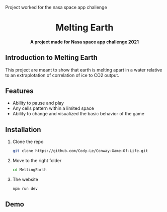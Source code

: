 
Project worked for the nasa space app challenge
<h1 align="center">Melting Earth</h1>
<h4 align="center">A project made for Nasa space app challenge 2021</h4>



## Introduction to Melting Earth
This project are meant to show that earth is melting apart in a water relative to an extraplotation of correlation of ice to CO2 output. 

## Features
* Ability to pause and play
* Any cells pattern within a limited space
* Ability to change and visualized the basic behavior of the game





## Installation

1. Clone the repo
   ```sh
   git clone https://github.com/Cody-Le/Conway-Game-Of-Life.git
   ```
2. Move to the right folder
   ```sh
   cd MeltingEarth
   ```


2. The website
   ```sh
   npm run dev 
   ```


## Demo
